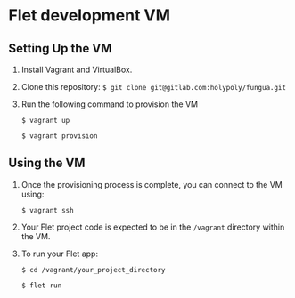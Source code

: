 # Flet development VM

## Setting Up the VM

1. Install Vagrant and VirtualBox.

2. Clone this repository:
    `$ git clone git@gitlab.com:holypoly/fungua.git`

3. Run the following command to provision the VM

    `$ vagrant up`
    
    `$ vagrant provision`

## Using the VM

1. Once the provisioning process is complete, you can connect to the VM using:

    `$ vagrant ssh`

2. Your Flet project code is expected to be in the `/vagrant` directory within the VM.

3. To run your Flet app:

    `$ cd /vagrant/your_project_directory`

    `$ flet run`
